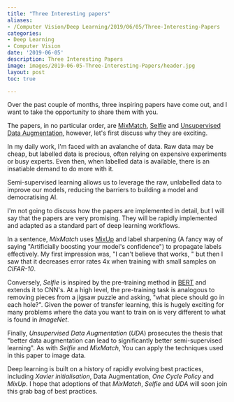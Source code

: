 ```yaml
---
title: "Three Interesting papers"
aliases:
- /Computer Vision/Deep Learning/2019/06/05/Three-Interesting-Papers
categories:
- Deep Learning
- Computer Vision
date: '2019-06-05'
description: Three Interesting Papers
image: images/2019-06-05-Three-Interesting-Papers/header.jpg
layout: post
toc: true

---
```


Over the past couple of months, three inspiring papers have come out, and I want to take the opportunity to share them with you.

The papers, in no particular order, are [MixMatch](https://arxiv.org/abs/1905.02249), [Selfie](https://arxiv.org/abs/1906.02940) and [Unsupervised Data Augmentation](https://arxiv.org/abs/1904.12848), however, let's first discuss why they are exciting.

In my daily work, I'm faced with an avalanche of data. Raw data may be cheap, but labelled data is precious, often relying on expensive experiments or busy experts. Even then, when labelled data is available, there is an insatiable demand to do more with it.

Semi-supervised learning allows us to leverage the raw, unlabelled data to improve our models, reducing the barriers to building a model and democratising AI.

I'm not going to discuss how the papers are implemented in detail, but I will say that the papers are very promising. They will be rapidly implemented and adapted as a standard part of deep learning workflows.   

In a sentence, *MixMatch* uses [MixUp](https://arxiv.org/abs/1710.09412) and label sharpening (A fancy way of saying "Artificially boosting your model's confidence") to propagate labels effectively. My first impression was, "I can't believe that works, " but then I saw that it decreases error rates 4x when training with small samples on *CIFAR-10*.

Conversely, *Selfie*  is inspired by the pre-training method in [BERT](https://arxiv.org/abs/1810.04805) and extends it to CNN's. At a high level, the pre-training task is analogous to removing pieces from a jigsaw puzzle and asking, "what piece should go in each hole?". Given the power of transfer learning, this is hugely exciting for many problems where the data you want to train on is very different to what is found in *ImageNet*. 

Finally, *Unsupervised* *Data* *Augmentation* (*UDA*) prosecutes the thesis that "better data augmentation can lead to significantly better semi-supervised learning". As with *Selfie* and *MixMatch*, You can apply the techniques used in this paper to image data.

Deep learning is built on a history of rapidly evolving best practices, including *Xavier initialisation*, Data Augmentation, *One Cycle Policy* and *MixUp*. I hope that adoptions of that *MixMatch*, *Selfie* and *UDA* will soon join this grab bag of best practices. 